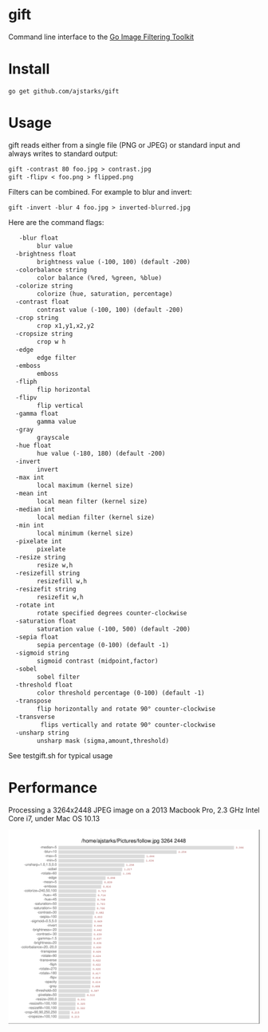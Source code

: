 gift
====

Command line interface to the [Go Image Filtering Toolkit](https://github.com/disintegration/gift)

Install
===

    go get github.com/ajstarks/gift
    
Usage
===

gift reads either from a single file (PNG or JPEG) or standard input and always writes to standard output:

    gift -contrast 80 foo.jpg > contrast.jpg
    gift -flipv < foo.png > flipped.png
    
Filters can be combined.  For example to blur and invert:

    gift -invert -blur 4 foo.jpg > inverted-blurred.jpg
		
Here are the command flags:
```
   -blur float
    	blur value
  -brightness float
    	brightness value (-100, 100) (default -200)
  -colorbalance string
    	color balance (%red, %green, %blue)
  -colorize string
    	colorize (hue, saturation, percentage)
  -contrast float
    	contrast value (-100, 100) (default -200)
  -crop string
    	crop x1,y1,x2,y2
  -cropsize string
    	crop w h
  -edge
    	edge filter
  -emboss
    	emboss
  -fliph
    	flip horizontal
  -flipv
    	flip vertical
  -gamma float
    	gamma value
  -gray
    	grayscale
  -hue float
    	hue value (-180, 180) (default -200)
  -invert
    	invert
  -max int
    	local maximum (kernel size)
  -mean int
    	local mean filter (kernel size)
  -median int
    	local median filter (kernel size)
  -min int
    	local minimum (kernel size)
  -pixelate int
    	pixelate
  -resize string
    	resize w,h
  -resizefill string
    	resizefill w,h
  -resizefit string
    	resizefit w,h
  -rotate int
    	rotate specified degrees counter-clockwise
  -saturation float
    	saturation value (-100, 500) (default -200)
  -sepia float
    	sepia percentage (0-100) (default -1)
  -sigmoid string
    	sigmoid contrast (midpoint,factor)
  -sobel
    	sobel filter
  -threshold float
    	color threshold percentage (0-100) (default -1)
  -transpose
    	flip horizontally and rotate 90° counter-clockwise
  -transverse
    	 flips vertically and rotate 90° counter-clockwise
  -unsharp string
    	unsharp mask (sigma,amount,threshold)
```

See testgift.sh for typical usage

Performance
===

Processing a 3264x2448 JPEG image on a 2013 Macbook Pro, 2.3 GHz Intel Core i7, under Mac OS 10.13

![perf-table](perf3264x2448.png)

